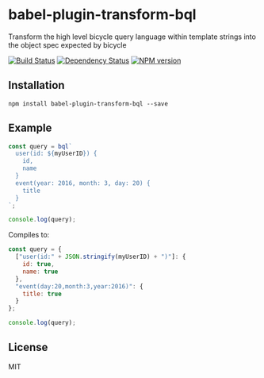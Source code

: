 # babel-plugin-transform-bql

Transform the high level bicycle query language within template strings into the object spec expected by bicycle

[![Build Status](https://img.shields.io/travis/bicyclejs/babel-plugin-transform-bql/master.svg)](https://travis-ci.org/bicyclejs/babel-plugin-transform-bql)
[![Dependency Status](https://img.shields.io/david/bicyclejs/babel-plugin-transform-bql/master.svg)](http://david-dm.org/bicyclejs/babel-plugin-transform-bql)
[![NPM version](https://img.shields.io/npm/v/babel-plugin-transform-bql.svg)](https://www.npmjs.org/package/babel-plugin-transform-bql)

## Installation

```
npm install babel-plugin-transform-bql --save
```

## Example

```js
const query = bql`
  user(id: ${myUserID}) {
    id,
    name
  }
  event(year: 2016, month: 3, day: 20) {
    title
  }
`;

console.log(query);
```

Compiles to:

```js
const query = {
  ["user(id:" + JSON.stringify(myUserID) + ")"]: {
    id: true,
    name: true
  },
  "event(day:20,month:3,year:2016)": {
    title: true
  }
};

console.log(query);
```

## License

MIT
